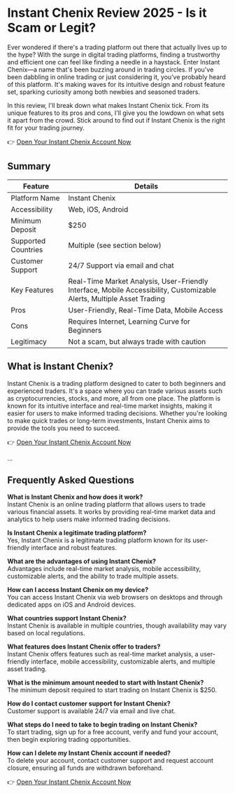 
# Instant Chenix Review 2025 - Is it Scam or Legit?

Ever wondered if there's a trading platform out there that actually lives up to the hype? With the surge in digital trading platforms, finding a trustworthy and efficient one can feel like finding a needle in a haystack. Enter Instant Chenix—a name that's been buzzing around in trading circles. If you've been dabbling in online trading or just considering it, you’ve probably heard of this platform. It's making waves for its intuitive design and robust feature set, sparking curiosity among both newbies and seasoned traders.

In this review, I'll break down what makes Instant Chenix tick. From its unique features to its pros and cons, I'll give you the lowdown on what sets it apart from the crowd. Stick around to find out if Instant Chenix is the right fit for your trading journey.

👉 [Open Your Instant Chenix Account Now](#)

## Summary

| Feature            | Details                                                                 |
|--------------------|-------------------------------------------------------------------------|
| Platform Name       | Instant Chenix                                                          |
| Accessibility       | Web, iOS, Android                                                       |
| Minimum Deposit     | $250                                                                    |
| Supported Countries | Multiple (see section below)                                            |
| Customer Support    | 24/7 Support via email and chat                                         |
| Key Features        | Real-Time Market Analysis, User-Friendly Interface, Mobile Accessibility, Customizable Alerts, Multiple Asset Trading |
| Pros                | User-Friendly, Real-Time Data, Mobile Access                            |
| Cons                | Requires Internet, Learning Curve for Beginners                         |
| Legitimacy          | Not a scam, but always trade with caution                               |

## What is Instant Chenix?

Instant Chenix is a trading platform designed to cater to both beginners and experienced traders. It's a space where you can trade various assets such as cryptocurrencies, stocks, and more, all from one place. The platform is known for its intuitive interface and real-time market insights, making it easier for users to make informed trading decisions. Whether you're looking to make quick trades or long-term investments, Instant Chenix aims to provide the tools you need to succeed.

👉 [Open Your Instant Chenix Account Now](#)

...

## Frequently Asked Questions

**What is Instant Chenix and how does it work?**  
Instant Chenix is an online trading platform that allows users to trade various financial assets. It works by providing real-time market data and analytics to help users make informed trading decisions.

**Is Instant Chenix a legitimate trading platform?**  
Yes, Instant Chenix is a legitimate trading platform known for its user-friendly interface and robust features.

**What are the advantages of using Instant Chenix?**  
Advantages include real-time market analysis, mobile accessibility, customizable alerts, and the ability to trade multiple assets.

**How can I access Instant Chenix on my device?**  
You can access Instant Chenix via web browsers on desktops and through dedicated apps on iOS and Android devices.

**What countries support Instant Chenix?**  
Instant Chenix is available in multiple countries, though availability may vary based on local regulations.

**What features does Instant Chenix offer to traders?**  
Instant Chenix offers features such as real-time market analysis, a user-friendly interface, mobile accessibility, customizable alerts, and multiple asset trading.

**What is the minimum amount needed to start with Instant Chenix?**  
The minimum deposit required to start trading on Instant Chenix is $250.

**How do I contact customer support for Instant Chenix?**  
Customer support is available 24/7 via email and live chat.

**What steps do I need to take to begin trading on Instant Chenix?**  
To start trading, sign up for a free account, verify and fund your account, then begin exploring trading opportunities.

**How can I delete my Instant Chenix account if needed?**  
To delete your account, contact customer support and request account closure, ensuring all funds are withdrawn beforehand.

👉 [Open Your Instant Chenix Account Now](#)
